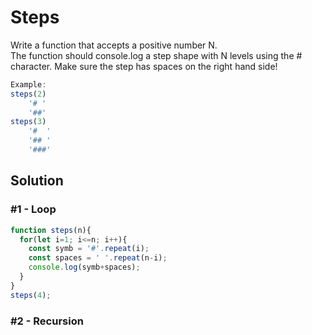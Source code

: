 # Steps
Write a function that accepts a positive number N.  
The function should console.log a step shape with N levels using the # character. Make sure the step has spaces on the right hand side!

```javascript
Example:
steps(2)
    '# '
    '##'
steps(3)
    '#  '
    '## '
    '###'
```

## Solution

### #1 - Loop
```javascript
function steps(n){
  for(let i=1; i<=n; i++){
    const symb = '#'.repeat(i);
    const spaces = ' '.repeat(n-i);
    console.log(symb+spaces);
  }
}
steps(4);
```
### #2 - Recursion
```javascript

```
